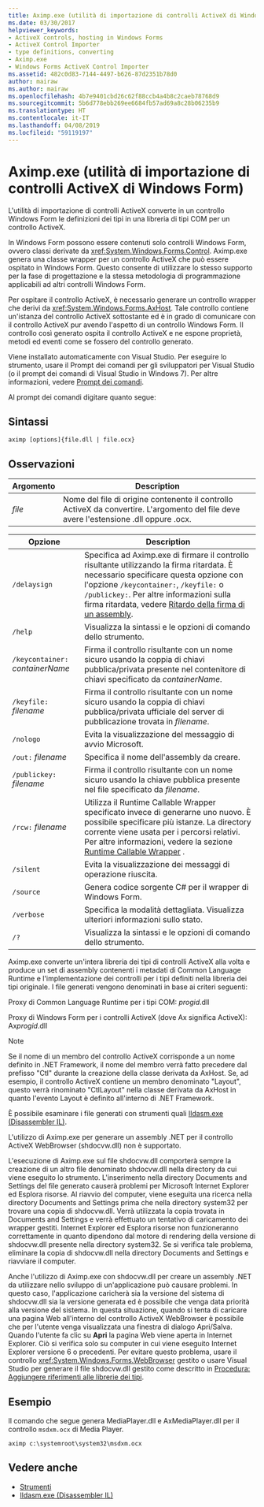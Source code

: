 ```yaml
---
title: Aximp.exe (utilità di importazione di controlli ActiveX di Windows Form)
ms.date: 03/30/2017
helpviewer_keywords:
- ActiveX controls, hosting in Windows Forms
- ActiveX Control Importer
- type definitions, converting
- Aximp.exe
- Windows Forms ActiveX Control Importer
ms.assetid: 482c0d83-7144-4497-b626-87d2351b78d0
author: mairaw
ms.author: mairaw
ms.openlocfilehash: 4b7e9401cbd26c62f88ccb4a4b8c2caeb78768d9
ms.sourcegitcommit: 5b6d778ebb269ee6684fb57ad69a8c28b06235b9
ms.translationtype: HT
ms.contentlocale: it-IT
ms.lasthandoff: 04/08/2019
ms.locfileid: "59119197"
---
```

# <a name="aximpexe-windows-forms-activex-control-importer"></a>Aximp.exe (utilità di importazione di controlli ActiveX di Windows Form)
L'utilità di importazione di controlli ActiveX converte in un controllo Windows Form le definizioni dei tipi in una libreria di tipi COM per un controllo ActiveX.  
  
 In Windows Form possono essere contenuti solo controlli Windows Form, ovvero classi derivate da <xref:System.Windows.Forms.Control>. Aximp.exe genera una classe wrapper per un controllo ActiveX che può essere ospitato in Windows Form. Questo consente di utilizzare lo stesso supporto per la fase di progettazione e la stessa metodologia di programmazione applicabili ad altri controlli Windows Form.  
  
 Per ospitare il controllo ActiveX, è necessario generare un controllo wrapper che derivi da <xref:System.Windows.Forms.AxHost>. Tale controllo contiene un'istanza del controllo ActiveX sottostante ed è in grado di comunicare con il controllo ActiveX pur avendo l'aspetto di un controllo Windows Form. Il controllo così generato ospita il controllo ActiveX e ne espone proprietà, metodi ed eventi come se fossero del controllo generato.  
  
 Viene installato automaticamente con Visual Studio. Per eseguire lo strumento, usare il Prompt dei comandi per gli sviluppatori per Visual Studio (o il prompt dei comandi di Visual Studio in Windows 7). Per altre informazioni, vedere [Prompt dei comandi](../../../docs/framework/tools/developer-command-prompt-for-vs.md).  
  
 Al prompt dei comandi digitare quanto segue:  
  
## <a name="syntax"></a>Sintassi  
  
```  
aximp [options]{file.dll | file.ocx}  
```  
  
## <a name="remarks"></a>Osservazioni  
  
|Argomento|Description|  
|--------------|-----------------|  
|*file*|Nome del file di origine contenente il controllo ActiveX da convertire. L'argomento del file deve avere l'estensione .dll oppure .ocx.|  
  
|Opzione|Description|  
|------------|-----------------|  
|`/delaysign`|Specifica ad Aximp.exe di firmare il controllo risultante utilizzando la firma ritardata. È necessario specificare questa opzione con l'opzione `/keycontainer:`, `/keyfile:` o `/publickey:`. Per altre informazioni sulla firma ritardata, vedere [Ritardo della firma di un assembly](../../../docs/framework/app-domains/delay-sign-assembly.md).|  
|`/help`|Visualizza la sintassi e le opzioni di comando dello strumento.|  
|`/keycontainer:` *containerName*|Firma il controllo risultante con un nome sicuro usando la coppia di chiavi pubblica/privata presente nel contenitore di chiavi specificato da *containerName*.|  
|`/keyfile:` *filename*|Firma il controllo risultante con un nome sicuro usando la coppia di chiavi pubblica/privata ufficiale del server di pubblicazione trovata in *filename*.|  
|`/nologo`|Evita la visualizzazione del messaggio di avvio Microsoft.|  
|`/out:` *filename*|Specifica il nome dell'assembly da creare.|  
|`/publickey:` *filename*|Firma il controllo risultante con un nome sicuro usando la chiave pubblica presente nel file specificato da *filename*.|  
|`/rcw:` *filename*|Utilizza il Runtime Callable Wrapper specificato invece di generarne uno nuovo. È possibile specificare più istanze. La directory corrente viene usata per i percorsi relativi. Per altre informazioni, vedere la sezione [Runtime Callable Wrapper](../../../docs/framework/interop/runtime-callable-wrapper.md) .|  
|`/silent`|Evita la visualizzazione dei messaggi di operazione riuscita.|  
|`/source`|Genera codice sorgente C# per il wrapper di Windows Form.|  
|`/verbose`|Specifica la modalità dettagliata. Visualizza ulteriori informazioni sullo stato.|  
|`/?`|Visualizza la sintassi e le opzioni di comando dello strumento.|  
  
 Aximp.exe converte un'intera libreria dei tipi di controlli ActiveX alla volta e produce un set di assembly contenenti i metadati di Common Language Runtime e l'implementazione dei controlli per i tipi definiti nella libreria dei tipi originale. I file generati vengono denominati in base ai criteri seguenti:  
  
 Proxy di Common Language Runtime per i tipi COM: *progid*.dll  
  
 Proxy di Windows Form per i controlli ActiveX (dove Ax significa ActiveX): Ax*progid*.dll  
  
> [!NOTE]
>  Se il nome di un membro del controllo ActiveX corrisponde a un nome definito in .NET Framework, il nome del membro verrà fatto precedere dal prefisso "Ctl" durante la creazione della classe derivata da AxHost. Se, ad esempio, il controllo ActiveX contiene un membro denominato "Layout", questo verrà rinominato "CtlLayout" nella classe derivata da AxHost in quanto l'evento Layout è definito all'interno di .NET Framework.  
  
 È possibile esaminare i file generati con strumenti quali [Ildasm.exe (Disassembler IL)](../../../docs/framework/tools/ildasm-exe-il-disassembler.md).  
  
 L'utilizzo di Aximp.exe per generare un assembly .NET per il controllo ActiveX WebBrowser (shdocvw.dll) non è supportato.  
  
 L'esecuzione di Aximp.exe sul file shdocvw.dll comporterà sempre la creazione di un altro file denominato shdocvw.dll nella directory da cui viene eseguito lo strumento. L'inserimento nella directory Documents and Settings del file generato causerà problemi per Microsoft Internet Explorer ed Esplora risorse. Al riavvio del computer, viene eseguita una ricerca nella directory Documents and Settings prima che nella directory system32 per trovare una copia di shdocvw.dll. Verrà utilizzata la copia trovata in Documents and Settings e verrà effettuato un tentativo di caricamento dei wrapper gestiti. Internet Explorer ed Esplora risorse non funzioneranno correttamente in quanto dipendono dal motore di rendering della versione di shdocvw.dll presente nella directory system32. Se si verifica tale problema, eliminare la copia di shdocvw.dll nella directory Documents and Settings e riavviare il computer.  
  
 Anche l'utilizzo di Aximp.exe con shdocvw.dll per creare un assembly .NET da utilizzare nello sviluppo di un'applicazione può causare problemi. In questo caso, l'applicazione caricherà sia la versione del sistema di shdocvw.dll sia la versione generata ed è possibile che venga data priorità alla versione del sistema. In questa situazione, quando si tenta di caricare una pagina Web all'interno del controllo ActiveX WebBrowser è possibile che per l'utente venga visualizzata una finestra di dialogo Apri/Salva. Quando l'utente fa clic su **Apri** la pagina Web viene aperta in Internet Explorer. Ciò si verifica solo su computer in cui viene eseguito Internet Explorer versione 6 o precedenti. Per evitare questo problema, usare il controllo <xref:System.Windows.Forms.WebBrowser> gestito o usare Visual Studio per generare il file shdocvw.dll gestito come descritto in [ Procedura: Aggiungere riferimenti alle librerie dei tipi](../../../docs/framework/interop/how-to-add-references-to-type-libraries.md).  
  
## <a name="example"></a>Esempio  
 Il comando che segue genera MediaPlayer.dll e AxMediaPlayer.dll per il controllo `msdxm.ocx` di Media Player.  
  
```  
aximp c:\systemroot\system32\msdxm.ocx  
```  
  
## <a name="see-also"></a>Vedere anche

- [Strumenti](../../../docs/framework/tools/index.md)
- [Ildasm.exe (Disassembler IL)](../../../docs/framework/tools/ildasm-exe-il-disassembler.md)
